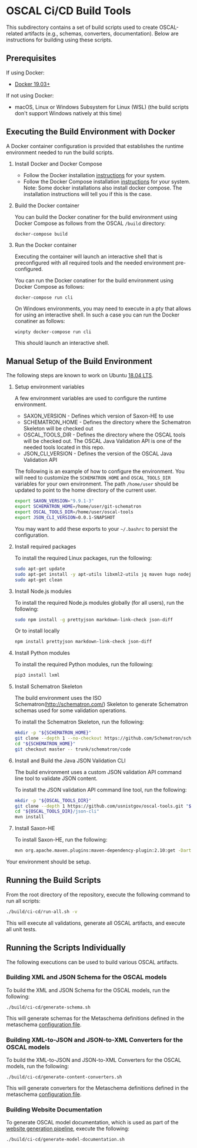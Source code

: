 # OSCAL Ci/CD Build Tools

This subdirectory contains a set of build scripts used to create OSCAL-related artifacts (e.g., schemas, converters, documentation). Below are instructions for building using these scripts.

## Prerequisites

If using Docker:

- [Docker 19.03+](https://docs.docker.com/install/)

If not using Docker:

- macOS, Linux or Windows Subsystem for Linux (WSL) (the build scripts don't support Windows natively at this time)

## Executing the Build Environment with Docker

A Docker container configuration is provided that establishes the runtime environment needed to run the build scripts.

1. Install Docker and Docker Compose

    - Follow the Docker installation [instructions](https://docs.docker.com/install/) for your system.
    - Follow the Docker Compose installation [instructions](https://docs.docker.com/compose/install/) for your system. Note: Some docker installations also install docker compose. The installation instructions will tell you if this is the case.

2. Build the Docker container

    You can build the Docker conatiner for the build environment using Docker Compose as follows from the OSCAL `/build` directory:

    ```
    docker-compose build
    ```

3. Run the Docker container

    Executing the container will launch an interactive shell that is preconfigured with all required tools and the needed environment pre-configured.

    You can run the Docker conatiner for the build environment using Docker Compose as follows:

    ```
    docker-compose run cli
    ```

    On Windows environments, you may need to execute in a pty that allows for using an interactive shell. In such a case you can run the Docker conatiner as follows:


    ```
    winpty docker-compose run cli
    ```

    This should launch an interactive shell.

## Manual Setup of the Build Environment

The following steps are known to work on Ubuntu [18.04 LTS](http://releases.ubuntu.com/18.04.4/).

1. Setup environment variables

    A few environment variables are used to configure the runtime environment.

    - SAXON_VERSION - Defines which version of Saxon-HE to use
    - SCHEMATRON_HOME - Defines the directory where the Schematron Skeleton will be checked out
    - OSCAL_TOOLS_DIR - Defines the directory where the OSCAL tools will be checked out. The OSCAL Java Validation API is one of the needed tools located in this repo.
    - JSON_CLI_VERSION - Defines the version of the OSCAL Java Validation API

    The following is an example of how to configure the environment. You will need to customize the `SCHEMATRON_HOME` and `OSCAL_TOOLS_DIR` variables for your own environment. The path `/home/user` should be updated to point to the home directory of the current user.

    ```bash
    export SAXON_VERSION="9.9.1-3"
    export SCHEMATRON_HOME=/home/user/git-schematron
    export OSCAL_TOOLS_DIR=/home/user/oscal-tools
    export JSON_CLI_VERSION=0.0.1-SNAPSHOT
    ```

    You may want to add these exports to your `~/.bashrc` to persist the configuration.

1. Install required packages

    To install the required Linux packages, run the following:

    ```bash
    sudo apt-get update
    sudo apt-get install -y apt-utils libxml2-utils jq maven hugo nodejs npm build-essential python3-pip git
    sudo apt-get clean
    ```

1. Install Node.js modules

    To install the required Node.js modules globally (for all users), run the following:

    ```bash
    sudo npm install -g prettyjson markdown-link-check json-diff
    ```

    Or to install locally

    ```bash
    npm install prettyjson markdown-link-check json-diff
    ```


1. Install Python modules

    To install the required Python modules, run the following:

    ```bash
    pip3 install lxml
    ```

1. Install Schematron Skeleton

    The build environment uses the ISO Schematron(http://schematron.com/) Skeleton to generate Schematron schemas used for some validation operations.

    To install the Schematron Skeleton, run the following:

    ```bash
    mkdir -p "${SCHEMATRON_HOME}"
    git clone --depth 1 --no-checkout https://github.com/Schematron/schematron.git "${SCHEMATRON_HOME}"
    cd "${SCHEMATRON_HOME}"
    git checkout master -- trunk/schematron/code
    ```

1. Install and Build the Java JSON Validation CLI

    The build environment uses a custom JSON validation API command line tool to validate JSON content.

    To install the JSON validation API command line tool, run the following:

    ```bash
    mkdir -p "${OSCAL_TOOLS_DIR}"
    git clone --depth 1 https://github.com/usnistgov/oscal-tools.git "${OSCAL_TOOLS_DIR}"
    cd "${OSCAL_TOOLS_DIR}/json-cli"
    mvn install
    ```
1. Install Saxon-HE

    To install Saxon-HE, run the following:

    ```bash
    mvn org.apache.maven.plugins:maven-dependency-plugin:2.10:get -DartifactId=Saxon-HE -DgroupId=net.sf.saxon -Dversion=${SAXON_VERSION}
    ```

Your environment should be setup.

## Running the Build Scripts

From the root directory of the repository, execute the following command to run all scripts:

```bash
./build/ci-cd/run-all.sh -v
```

This will execute all validations, generate all OSCAL artifacts, and execute all unit tests.

## Running the Scripts Individually

The following executions can be used to build various OSCAL artifacts.

### Building XML and JSON Schema for the OSCAL models

To build the XML and JSON Schema for the OSCAL models, run the following:

```
./build/ci-cd/generate-schema.sh
```

This will generate schemas for the Metaschema definitions defined in the metaschema [configuration file][metaschema-config].

### Building XML-to-JSON and JSON-to-XML Converters for the OSCAL models

To build the XML-to-JSON and JSON-to-XML Converters for the OSCAL models, run the following:

```
./build/ci-cd/generate-content-converters.sh
```

This will generate converters for the Metaschema definitions defined in the metaschema [configuration file][metaschema-config].

### Building Website Documentation

To generate OSCAL model documentation, which is used as part of the [website generation pipeline](../docs), execute the following:

```
./build/ci-cd/generate-model-documentation.sh
```

[metaschema-config]: ci-cd/config/metaschema
